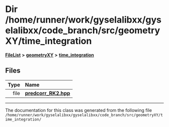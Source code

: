 

# Dir /home/runner/work/gyselalibxx/gyselalibxx/code\_branch/src/geometryXY/time\_integration



[**FileList**](files.md) **>** [**geometryXY**](dir_8727f3a3f911772a0d72e99b040a604a.md) **>** [**time\_integration**](dir_157c3877c3ecd2255cecc01062c54b89.md)












## Files

| Type | Name |
| ---: | :--- |
| file | [**predcorr\_RK2.hpp**](predcorr__RK2_8hpp.md) <br> |



























































------------------------------
The documentation for this class was generated from the following file `/home/runner/work/gyselalibxx/gyselalibxx/code_branch/src/geometryXY/time_integration/`

